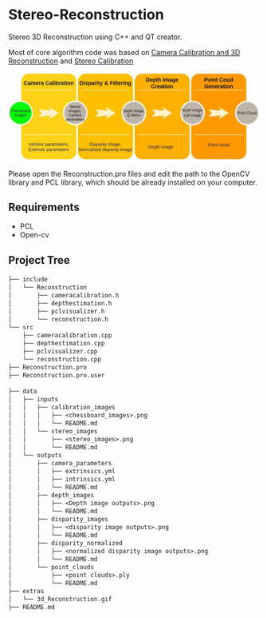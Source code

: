 # Stereo-Reconstruction

Stereo 3D Reconstruction using C++ and QT creator.

Most of core algorithm code was based on [Camera Calibration and 3D Reconstruction](https://docs.opencv.org/2.4/modules/calib3d/doc/camera_calibration_and_3d_reconstruction.html?highlight=findcirclesgrid) and [Stereo Calibration](https://jayrambhia.com/blog/stereo-calibration)

![Flowchart](/extras/3d_Reconstruction.gif)

Please open the Reconstruction.pro files and edit the path to the OpenCV library and PCL library, which should be already installed on your computer.

## Requirements

* PCL
* Open-cv 

## Project Tree
```
├── include
│   └── Reconstruction
│       ├── cameracalibration.h
│       ├── depthestimation.h
│       ├── pclvisualizer.h
│       └── reconstruction.h
└── src
    ├── cameracalibration.cpp
    ├── depthestimation.cpp
    ├── pclvisualizer.cpp
    └── reconstruction.cpp
├── Reconstruction.pro
├── Reconstruction.pro.user

├── data
│   ├── inputs
│   │   ├── calibration_images
│   │   │   ├── <chessboard_images>.png
│   │   │   └── README.md
│   │   └── stereo_images
│   │       ├── <stereo_images>.png
│   │       └── README.md
│   └── outputs
│       ├── camera_parameters
│       │   ├── extrinsics.yml
│       │   ├── intrinsics.yml
│       │   └── README.md
│       ├── depth_images
│       │   ├── <Depth image outputs>.png
│       │   └── README.md
│       ├── disparity_images
│       │   ├── <disparity image outputs>.png
│       │   └── README.md
│       ├── disparity_normalized
│       │   ├── <normalized disparity image outputs>.png  
│       │   └── README.md
│       └── point_clouds
│           ├── <point clouds>.ply
│           └── README.md
├── extras
│   └── 3d_Reconstruction.gif
├── README.md
```

